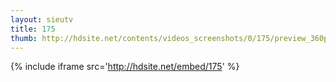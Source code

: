 ```yaml
---
layout: sieutv
title: 175
thumb: http://hdsite.net/contents/videos_screenshots/0/175/preview_360p.mp4.jpg
---
```

{% include iframe src='http://hdsite.net/embed/175' %}
 

